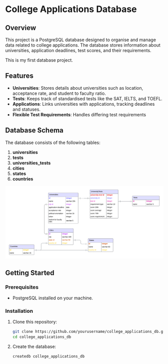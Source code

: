 # College Applications Database

## Overview
This project is a PostgreSQL database designed to organise and manage data related to college applications. The database stores information about universities, application deadlines, test scores, and their requirements.

This is my first database project.

## Features
- **Universities**: Stores details about universities such as location, acceptance rate, and student to faculty ratio.
- **Tests**: Keeps track of standardised tests like the SAT, IELTS, and TOEFL.
- **Applications**: Links universities with applications, tracking deadlines and statuses.
- **Flexible Test Requirements**: Handles differing test requirements

## Database Schema
The database consists of the following tables:
1. **universities**
2. **tests**
3. **universities_tests**
4. **cities**
5. **states**
6. **countries**

![Entity-Relationship Diagram](ERD.png)

## Getting Started
### Prerequisites
- PostgreSQL installed on your machine.

### Installation
1. Clone this repository:
   ```bash
   git clone https://github.com/yourusername/college_applications_db.git
   cd college_applications_db
2. Create the database:
   ```bash
   createdb college_applications_db


